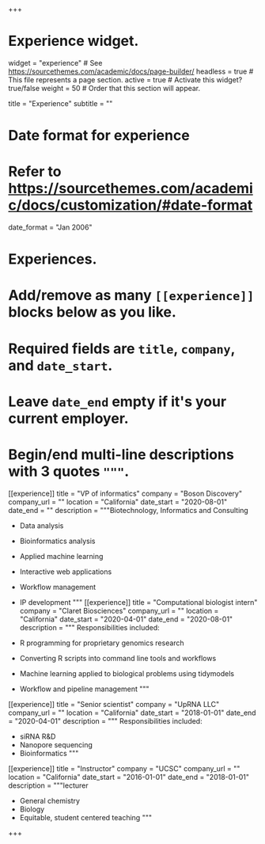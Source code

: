 +++
# Experience widget.
widget = "experience"  # See https://sourcethemes.com/academic/docs/page-builder/
headless = true  # This file represents a page section.
active = true  # Activate this widget? true/false
weight = 50  # Order that this section will appear.
 
title = "Experience"
subtitle = ""

# Date format for experience
#   Refer to https://sourcethemes.com/academic/docs/customization/#date-format
date_format = "Jan 2006"

# Experiences.
#   Add/remove as many `[[experience]]` blocks below as you like.
#   Required fields are `title`, `company`, and `date_start`.
#   Leave `date_end` empty if it's your current employer.
#   Begin/end multi-line descriptions with 3 quotes `"""`.
[[experience]]
  title = "VP of informatics"
  company = "Boson Discovery"
  company_url = ""
  location = "California"
  date_start = "2020-08-01"
  date_end = ""
  description = """Biotechnology, Informatics and Consulting
  
  * Data analysis
  * Bioinformatics analysis
  * Applied machine learning
  * Interactive web applications
  * Workflow management
  * IP development
  """
[[experience]]
  title = "Computational biologist intern"
  company = "Claret Biosciences"
  company_url = ""
  location = "California"
  date_start = "2020-04-01" 
  date_end = "2020-08-01"
  description = """
  Responsibilities included:
  
  * R programming for proprietary genomics research
  * Converting R scripts into command line tools and workflows
  * Machine learning applied to biological problems using tidymodels
  * Workflow and pipeline management
  """

[[experience]]
  title = "Senior scientist"
  company = "UpRNA LLC"
  company_url = ""
  location = "California"
  date_start = "2018-01-01"
  date_end = "2020-04-01"
  description = """
  Responsibilities included:
  
  * siRNA R&D
  * Nanopore sequencing
  * Bioinformatics
  """

[[experience]]
  title = "Instructor"
  company = "UCSC"
  company_url = ""
  location = "California"
  date_start = "2016-01-01"
  date_end = "2018-01-01"
  description = """lecturer 
  
  * General chemistry 
  * Biology 
  * Equitable, student centered teaching 
  """

+++
